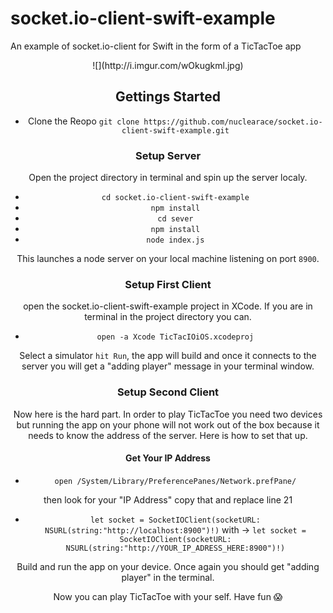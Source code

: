 # socket.io-client-swift-example
An example of socket.io-client for Swift in the form of a TicTacToe app

<center>
![](http://i.imgur.com/wOkugkml.jpg)
<center>



## Gettings Started

- Clone the Reopo 
`git clone https://github.com/nuclearace/socket.io-client-swift-example.git`

### Setup Server
Open the project directory in terminal and spin up the server localy.

 - `cd socket.io-client-swift-example`
 - `npm install`
 - `cd sever`
 - `npm install`
 - `node index.js`

This launches a node server on your local machine listening on port `8900`.

### Setup First Client
open the socket.io-client-swift-example project in XCode.
If you are in terminal in the project directory you can.
 - `open -a Xcode TicTacIOiOS.xcodeproj`

Select a simulator `hit Run`, the app will build and once it connects to the server you will get a "adding player" message in your terminal window.
### Setup Second Client
Now here is the hard part. In order to play TicTacToe you need two devices but running the app on your phone will not work out of the box because it needs to know the address of the server. Here is how to set that up.

#### Get Your IP Address

 - `open /System/Library/PreferencePanes/Network.prefPane/`

then look for your "IP Address" copy that and replace line 21
 - `let socket = SocketIOClient(socketURL: NSURL(string:"http://localhost:8900")!)` with -> `let socket = SocketIOClient(socketURL: NSURL(string:"http://YOUR_IP_ADRESS_HERE:8900")!)`

Build and run the app on your device. Once again you should get "adding player" in the terminal. 

Now you can play TicTacToe with your self. Have fun 😱
